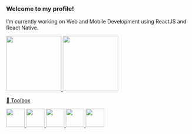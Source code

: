 ### Welcome to my profile!

I’m currently working on Web and Mobile Development using ReactJS and React Native.


<div>
  <a href="github.com/Castruu">
  <img height="150em" src="https://github-readme-stats.vercel.app/api?username=Castruu&show_icons=true&theme=dracula&count_private=true">
  <img height="150em" src="https://github-readme-stats.vercel.app/api/top-langs/?username=Castruu&layout=compact&theme=dracula">
 </div>

🧰 Toolbox
  
  <div>
    <img height='50em' src="https://cdn.worldvectorlogo.com/logos/typescript.svg">
    <img height='50em' src="https://cdn.worldvectorlogo.com/logos/logo-javascript.svg">
    <img height='50em' src="https://cdn.worldvectorlogo.com/logos/react-2.svg">
    <img height='50em' src="https://cdn.worldvectorlogo.com/logos/html-1.svg">
    <img height='50em' src='https://cdn.worldvectorlogo.com/logos/css-3.svg'>
  </div>


 
